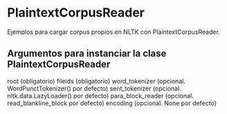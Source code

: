 PlaintextCorpusReader
=====================

Ejemplos para cargar corpus propios en NLTK con PlaintextCorpusReader.


Argumentos para instanciar la clase PlaintextCorpusReader
---------------------------------------------------------

root                        (obligatorio)
fileids                     (obligatorio)
word_tokenizer              (opcional. WordPunctTokenizer() por defecto)
sent_tokenizer              (opcional. nltk.data.LazyLoader() por defecto)
para_block_reader           (opcional. read_blankline_block por defecto)
encoding                    (opcional. None por defecto)

